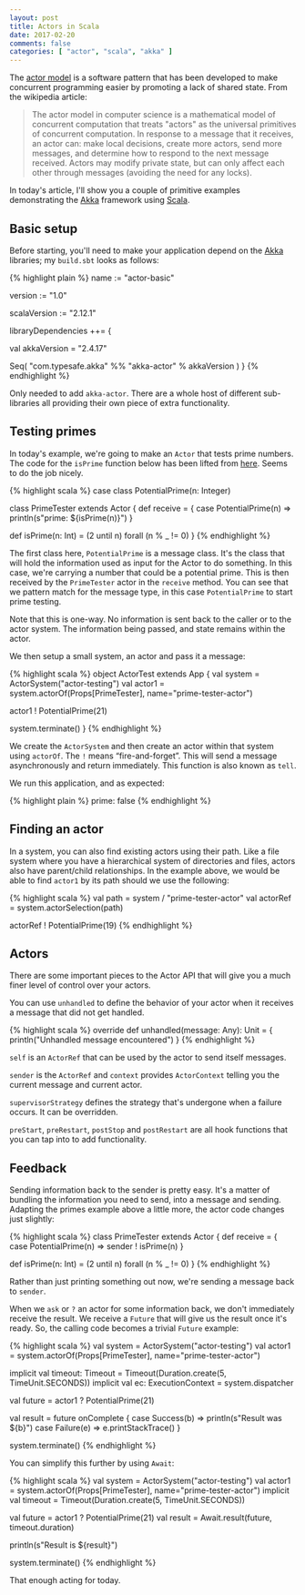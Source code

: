 ```yaml
---
layout: post
title: Actors in Scala
date: 2017-02-20
comments: false
categories: [ "actor", "scala", "akka" ]
---
```


The [actor model](https://en.wikipedia.org/wiki/Actor_model) is a software pattern that has been developed to make concurrent programming easier by promoting a lack of shared state. From the wikipedia article:

> The actor model in computer science is a mathematical model of concurrent computation that treats "actors" as the universal primitives of concurrent computation. In response to a message that it receives, an actor can: make local decisions, create more actors, send more messages, and determine how to respond to the next message received. Actors may modify private state, but can only affect each other through messages (avoiding the need for any locks).

In today's article, I'll show you a couple of primitive examples demonstrating the [Akka](http://akka.io/) framework using [Scala](https://www.scala-lang.org/).

## Basic setup

Before starting, you'll need to make your application depend on the [Akka](http://akka.io/) libraries; my `build.sbt` looks as follows:

{% highlight plain %}
name := "actor-basic"

version := "1.0"

scalaVersion := "2.12.1"

libraryDependencies ++= {

  val akkaVersion = "2.4.17"

  Seq(
    "com.typesafe.akka" %% "akka-actor" % akkaVersion
  )
}
{% endhighlight %}

Only needed to add `akka-actor`. There are a whole host of different sub-libraries all providing their own piece of extra functionality.

## Testing primes

In today's example, we're going to make an `Actor` that tests prime numbers. The code for the `isPrime` function below has been lifted from [here](https://www.scala-lang.org/old/node/230.html). Seems to do the job nicely. 

{% highlight scala %}
case class PotentialPrime(n: Integer)

class PrimeTester extends Actor {
  def receive = {
    case PotentialPrime(n) => println(s"prime: ${isPrime(n)}")
  }

  def isPrime(n: Int) = (2 until n) forall (n % _ != 0)
}
{% endhighlight %}

The first class here, `PotentialPrime` is a message class. It's the class that will hold the information used as input for the Actor to do something. In this case, we're carrying a number that could be a potential prime. This is then received by the `PrimeTester` actor in the `receive` method. You can see that we pattern match for the message type, in this case `PotentialPrime` to start prime testing.

Note that this is one-way. No information is sent back to the caller or to the actor system. The information being passed, and state remains within the actor.

We then setup a small system, an actor and pass it a message:

{% highlight scala %}
object ActorTest extends App {
  val system = ActorSystem("actor-testing")
  val actor1 = system.actorOf(Props[PrimeTester], name="prime-tester-actor")

  actor1 ! PotentialPrime(21)

  system.terminate()
}
{% endhighlight %}

We create the `ActorSystem` and then create an actor within that system using `actorOf`. The `!` means “fire-and-forget”. This will send a message asynchronously and return immediately. This function is also known as `tell`.

We run this application, and as expected:

{% highlight plain %}
prime: false
{% endhighlight %}

## Finding an actor

In a system, you can also find existing actors using their path. Like a file system where you have a hierarchical system of directories and files, actors also have parent/child relationships. In the example above, we would be able to find `actor1` by its path should we use the following:

{% highlight scala %}
val path = system / "prime-tester-actor"
val actorRef = system.actorSelection(path)

actorRef ! PotentialPrime(19)
{% endhighlight %}

## Actors

There are some important pieces to the Actor API that will give you a much finer level of control over your actors.

You can use `unhandled` to define the behavior of your actor when it receives a message that did not get handled. 

{% highlight scala %}
override def unhandled(message: Any): Unit = {
  println("Unhandled message encountered")
}
{% endhighlight %}

`self` is an `ActorRef` that can be used by the actor to send itself messages.

`sender` is the `ActorRef` and `context` provides `ActorContext` telling you the current message and current actor.

`supervisorStrategy` defines the strategy that's undergone when a failure occurs. It can be overridden.

`preStart`, `preRestart`, `postStop` and `postRestart` are all hook functions that you can tap into to add functionality.

## Feedback

Sending information back to the sender is pretty easy. It's a matter of bundling the information you need to send, into a message and sending. Adapting the primes example above a little more, the actor code changes just slightly:

{% highlight scala %}
class PrimeTester extends Actor {
  def receive = {
    case PotentialPrime(n) => sender ! isPrime(n)
  }

  def isPrime(n: Int) = (2 until n) forall (n % _ != 0)
}
{% endhighlight %}

Rather than just printing something out now, we're sending a message back to `sender`.

When we `ask` or `?` an actor for some information back, we don't immediately receive the result. We receive a `Future` that will give us the result once it's ready. So, the calling code becomes a trivial `Future` example:

{% highlight scala %}
val system = ActorSystem("actor-testing")
val actor1 = system.actorOf(Props[PrimeTester], name="prime-tester-actor")

implicit val timeout: Timeout = Timeout(Duration.create(5, TimeUnit.SECONDS))
implicit val ec: ExecutionContext = system.dispatcher

val future = actor1 ? PotentialPrime(21)

val result = future onComplete {
  case Success(b) => println(s"Result was ${b}")
  case Failure(e) => e.printStackTrace()
}

system.terminate()
{% endhighlight %}

You can simplify this further by using `Await`:

{% highlight scala %}
val system = ActorSystem("actor-testing")
val actor1 = system.actorOf(Props[PrimeTester], name="prime-tester-actor")
implicit val timeout = Timeout(Duration.create(5, TimeUnit.SECONDS))

val future = actor1 ? PotentialPrime(21)
val result = Await.result(future, timeout.duration)

println(s"Result is ${result}")

system.terminate()
{% endhighlight %}

That enough acting for today.
